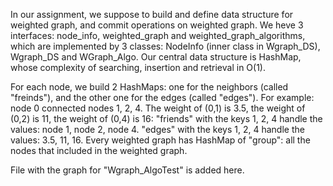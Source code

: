 In our assignment, we suppose to build and define data structure for weighted graph, and commit operations on weighted graph.
We heve 3 interfaces: node_info,  weighted_graph and weighted_graph_algorithms, which are implemented by 3 classes: NodeInfo (inner class in Wgraph_DS), Wgraph_DS and  WGraph_Algo.
Our central data structure is HashMap, whose complexity of searching, insertion and retrieval in O(1).

For each node, we build 2 HashMaps: one for the neighbors (called "freinds"), and the other one for the edges (called "edges").
For example: node 0 connected nodes 1, 2, 4. The weight of (0,1) is 3.5, the weight of (0,2) is 11, the weight of (0,4) is 16:
"friends" with the keys 1, 2, 4 handle the values: node 1, node 2, node 4. "edges" with the keys 1, 2, 4 handle the values: 3.5, 11, 16.
Every weighted graph has HashMap of "group": all the nodes that included in the weighted graph.

File with the graph for "Wgraph_AlgoTest" is added here.


